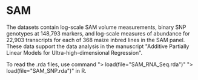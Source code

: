# SAM
The datasets contain log-scale SAM volume measurements, binary SNP genotypes at 148,793 markers, and log-scale measures of abundance for 22,903 transcripts for each of 368 maize inbred lines in the SAM panel.
These data support the data analysis in the manuscript "Additive Partially Linear Models for Ultra-high-dimensional Regression".

To read the .rda files, use command 
"> load(file="SAM_RNA_Seq.rda")"
"> load(file="SAM_SNP.rda")"
in R.
